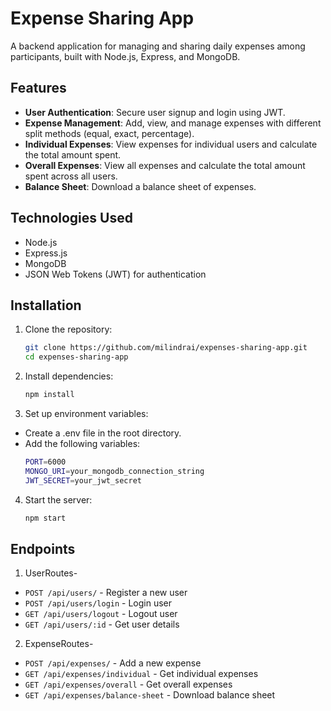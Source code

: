 # Expense Sharing App

A backend application for managing and sharing daily expenses among participants, built with Node.js, Express, and MongoDB.

## Features

- **User Authentication**: Secure user signup and login using JWT.
- **Expense Management**: Add, view, and manage expenses with different split methods (equal, exact, percentage).
- **Individual Expenses**: View expenses for individual users and calculate the total amount spent.
- **Overall Expenses**: View all expenses and calculate the total amount spent across all users.
- **Balance Sheet**: Download a balance sheet of expenses.

## Technologies Used

- Node.js
- Express.js
- MongoDB
- JSON Web Tokens (JWT) for authentication

## Installation

1. Clone the repository:
   ```sh
   git clone https://github.com/milindrai/expenses-sharing-app.git
   cd expenses-sharing-app
   
2. Install dependencies:
   ```sh
   npm install

3. Set up environment variables:
- Create a .env file in the root directory.
- Add the following variables:
   ```sh
   PORT=6000
   MONGO_URI=your_mongodb_connection_string
   JWT_SECRET=your_jwt_secret

4. Start the server:
   ```sh
   npm start


## Endpoints
1. UserRoutes-
- `POST /api/users/` - Register a new user
- `POST /api/users/login` - Login user
- `GET /api/users/logout` - Logout user
- `GET /api/users/:id` - Get user details
2. ExpenseRoutes-
- `POST /api/expenses/` - Add a new expense
- `GET /api/expenses/individual` - Get individual expenses
- `GET /api/expenses/overall` - Get overall expenses
- `GET /api/expenses/balance-sheet` - Download balance sheet

